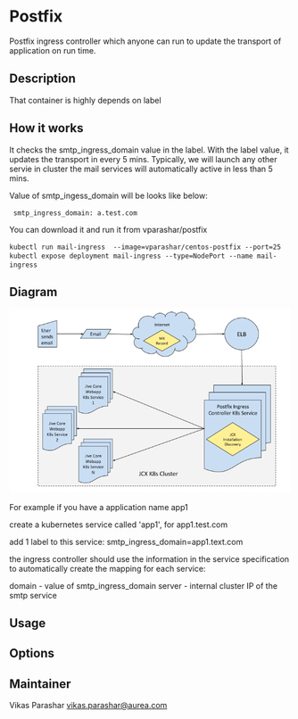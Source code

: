 # Postfix

Postfix ingress controller which anyone can run to update the transport of application on run time.

## Description

That container is highly depends on label

## How it works

It checks the smtp_ingress_domain value in the label. With the label value, it updates the transport in every 5 mins. Typically, we will launch any other servie in cluster the mail services will automatically active in less than 5 mins.

Value of smtp_ingess_domain will be looks like below: 

```
 smtp_ingress_domain: a.test.com
```
You can download it and run it from vparashar/postfix

```
kubectl run mail-ingress  --image=vparashar/centos-postfix --port=25
kubectl expose deployment mail-ingress --type=NodePort --name mail-ingress
```

## Diagram

![alt text](./images/ingress.png)

For example if you have a application name app1

create a kubernetes service called 'app1', for app1.test.com

add 1 label to this service:
smtp_ingress_domain=app1.text.com

the ingress controller should use the information in the service specification to automatically create the mapping
for each service:

domain - value of smtp_ingress_domain
server - internal cluster IP of the smtp service


## Usage





## Options

## Maintainer
Vikas Parashar <vikas.parashar@aurea.com>
